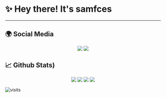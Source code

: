 # ✨ Hey there! It's samfces
---
## 🌍 Social Media

<p align="center">
    <a href="https://discord.com/users/207911848220033024"><img src="https://img.shields.io/badge/SaF3rC%20-7289DA.svg?&style=for-the-badge&logo=discord&logoColor=white" /></a>
    <a href="https://github.com/samfces"><img src="https://img.shields.io/badge/samfces%20-1d202b.svg?&style=for-the-badge&logo=github&logoColor=white" /></a>
</p>

## 📈 Github Stats)

<p align="center">
    <img src="https://github-readme-stats.vercel.app/api?username=samfces&show_icons=true&hide_title=true&theme=radical&text_color=FF9DD9&count_private=true&include_all_commits=true&hide_border=true" />
    <img src="https://github-readme-stats.vercel.app/api/top-langs/?username=samfces&layout=compact&text_color=FF9DD9&title_color=FF9DD9&bg_color=141321&count_private=true&include_all_commits=true&hide_border=true&langs_count=10" />
    <img src="https://github-profile-trophy.vercel.app/?username=samfces&theme=dracula" />
    <img src="https://activity-graph.herokuapp.com/graph?username=samfces&bg_color=141321&color=FF9DD9&line=FF9DD9&point=9dffc3" />
</p>

![visits](https://komarev.com/ghpvc/?username=saf3rc)
